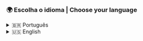 ### 🌍 Escolha o idioma | Choose your language

<details>
<summary>🇧🇷 Português</summary>

<br>

### Opa! Eu sou o Heitor 👋

💻 Estudante de Programação, Eletrônica e apaixonado por tecnologia  
🎓 IFCE - Maranguape | Grupo LEIAH  
⚙️ Curto mexer com hardware, circuitos, automação e umas paradas de Química também  
🎮 Ultimamente tô platinando jogos como quem tenta organizar o caos — cada troféu é um lembrete de que, pelo menos ali, as coisas fazem sentido  
🧠 Tenho uma cabeça cheia de ideias, cadernos com textos profundos e projetos meio malucos  
🐈 Sonho em ter um gato balinês pra fazer companhia nos rolês solitários de código  

#### 🛠️ Tecnologias e Ferramentas que uso

- Arduino, ESP32, sensores e atuadores  
- Python, C/C++/C#, Java, Tecnologias Web (HTML, CSS, JavaScript, Django)  
- Git & GitHub  
- Ventoy, bootables, sistemas Linux  
- Eletrônica analógica e digital  

#### 🚀 Alguns projetos legais

- 🎮 Recriando Doom em Java  
- 🦾 Mão robótica imitando meus movimentos  
- 🔌 Bancada de eletrônica com proteção contra altas voltagens  

#### 📫 Como me encontrar

- Instagram: [@theycallmekeniche](https://instagram.com/teuuser)  
- Email: keniche60@gmail.com  

_"Não é só sobre código, é sobre transformar o caos em algo que funcione."_  
— Heitor Martins  

</details>

<details>
<summary>🇺🇸 English</summary>

<br>

### Hi! I'm Heitor 👋

💻 Student of Programming, Electronics and tech enthusiast  
🎓 IFCE - Maranguape | LEIAH Group  
⚙️ I love working with hardware, circuits, automation and a bit of Chemistry too  
🎮 Lately, I’ve been platinum-ing games like I’m trying to organize chaos — each trophy a small reminder that somewhere, things make sense  
🧠 A head full of ideas, notebooks with deep thoughts and chaotic projects  
🐈 Dreaming of getting a Balinese cat to keep me company on my lonely coding adventures  

#### 🛠️ Tech & Tools I use

- Arduino, ESP32, sensors and actuators  
- Python, C/C++/C#, Java, Web Technologies (HTML, CSS, JavaScript, Django)  
- Git & GitHub  
- Ventoy, bootables, Linux systems  
- Analog and digital electronics  

#### 🚀 Cool projects

- 🎮 Recreating Doom in Java  
- 🦾 Robotic hand that mimics my movements  
- 🔌 Electronics bench with high-voltage protection  

#### 📫 How to reach me

- Instagram: [@theycallmekeniche](https://instagram.com/teuuser)  
- Email: keniche60@gmail.com  

_"It’s not just about code, it’s about turning chaos into something that works."_  
— Heitor Martins  

</details>
